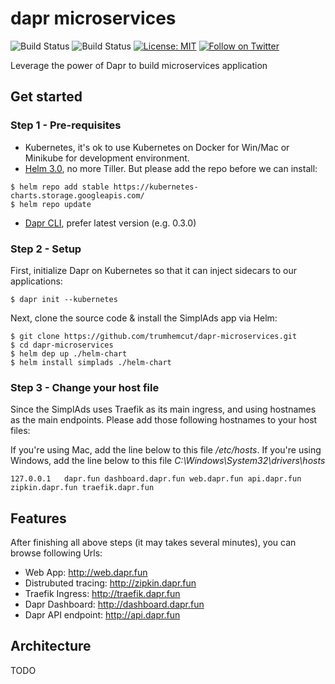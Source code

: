 # dapr microservices

![Build Status](https://github.com/trumhemcut/dapr-microservices/workflows/simplads-api/badge.svg) ![Build Status](https://github.com/trumhemcut/dapr-microservices/workflows/simplads-vue/badge.svg)
[![License: MIT](https://img.shields.io/badge/License-MIT-yellow.svg)](https://opensource.org/licenses/MIT)
[![Follow on Twitter](https://img.shields.io/twitter/follow/trumhemcut.svg?style=social&logo=twitter)](https://twitter.com/intent/follow?screen_name=trumhemcut)

Leverage the power of Dapr to build microservices application

## Get started

### Step 1 - Pre-requisites

- Kubernetes, it's ok to use Kubernetes on Docker for Win/Mac or Minikube for development environment.
- [Helm 3.0](https://github.com/helm/helm/releases), no more Tiller. But please add the repo before we can install:

```
$ helm repo add stable https://kubernetes-charts.storage.googleapis.com/
$ helm repo update
```

- [Dapr CLI](https://github.com/dapr/cli), prefer latest version (e.g. 0.3.0)

### Step 2 - Setup

First, initialize Dapr on Kubernetes so that it can inject sidecars to our applications:

```
$ dapr init --kubernetes
```

Next, clone the source code & install the SimplAds app via Helm:

```
$ git clone https://github.com/trumhemcut/dapr-microservices.git
$ cd dapr-microservices
$ helm dep up ./helm-chart
$ helm install simplads ./helm-chart

```

### Step 3 - Change your host file

Since the SimplAds uses Traefik as its main ingress, and using hostnames as the main endpoints. Please add those following hostnames to your host files:

If you're using Mac, add the line below to this file _/etc/hosts_. If you're using Windows, add the line below to this file _C:\Windows\System32\drivers\hosts_

```
127.0.0.1   dapr.fun dashboard.dapr.fun web.dapr.fun api.dapr.fun zipkin.dapr.fun traefik.dapr.fun
```

## Features

After finishing all above steps (it may takes several minutes), you can browse following Urls:

- Web App: http://web.dapr.fun
- Distrubuted tracing: http://zipkin.dapr.fun
- Traefik Ingress: http://traefik.dapr.fun
- Dapr Dashboard: http://dashboard.dapr.fun
- Dapr API endpoint: http://api.dapr.fun

## Architecture

TODO
